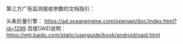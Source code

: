 第三方广告监测接收参数的文档指引：

头条巨量引擎：
https://ad.oceanengine.com/openapi/doc/index.html?id=1299
百度OAID说明：
https://mtj.baidu.com/static/userguide/book/android/oaid.html
